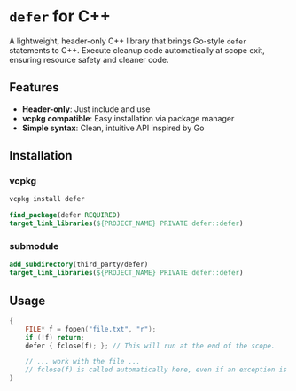 # `defer` for C++

A lightweight, header-only C++ library that brings Go-style `defer` statements to C++. Execute cleanup code automatically at scope exit, ensuring resource safety and cleaner code.

## Features

- **Header-only**: Just include and use
- **vcpkg compatible**: Easy installation via package manager
- **Simple syntax**: Clean, intuitive API inspired by Go

## Installation

### vcpkg

```bash
vcpkg install defer
```

```cmake
find_package(defer REQUIRED)
target_link_libraries(${PROJECT_NAME} PRIVATE defer::defer)
```

### submodule

```cmake
add_subdirectory(third_party/defer)
target_link_libraries(${PROJECT_NAME} PRIVATE defer::defer)
```

## Usage

```cpp
{
    FILE* f = fopen("file.txt", "r");
    if (!f) return;
    defer { fclose(f); }; // This will run at the end of the scope.

    // ... work with the file ...
    // fclose(f) is called automatically here, even if an exception is thrown.
}
```
